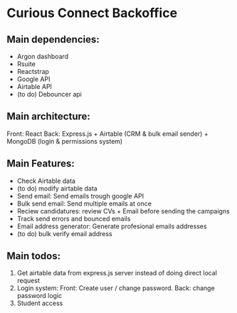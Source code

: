 # Curious Connect Backoffice

## Main dependencies:
- Argon dashboard
- Rsuite
- Reactstrap
- Google API
- Airtable API
- (to do) Debouncer api


## Main architecture:
Front: React
Back: Express.js + Airtable (CRM & bulk email sender) + MongoDB (login & permissions system)

## Main Features:
- Check Airtable data
- (to do) modify airtable data
- Send email: Send emails trough google API
- Bulk send email: Send multiple emails at once 
- Reciew candidatures: review CVs + Email before sending the campaigns
- Track send errors and bounced emails
- Email address generator: Generate profesional emails addresses
- (to do) bulk verify email address

## Main todos: 
1) Get airtable data from express.js server instead of doing direct local request
2) Login system: Front: Create user / change password.  Back: change password logic
3) Student access 
